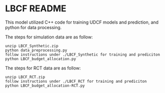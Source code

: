 

# LBCF README

This model utilized C++ code for training UDCF models and prediction, and python for data processing.

The steps for simulation data are as follow:

    unzip LBCF_Synthetic.zip
    python data_preprocessing.py
    follow instructions under ./LBCF_Synthetic for training and prediciton
    python LBCF_budget_allocation.py
    
The steps for RCT data are as follow:

    unzip LBCF_RCT.zip
    follow instructions under ./LBCF_RCT for training and prediciton
    python LBCF_budget_allocation-RCT.py


